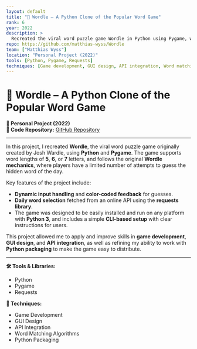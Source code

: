 ```yaml
---
layout: default
title: "🎲 Wordle – A Python Clone of the Popular Word Game"
rank: 6
year: 2022
description: >
  Recreated the viral word puzzle game Wordle in Python using Pygame, with features like dynamic input handling, color-coded feedback, and daily word selection from an online API.
repo: https://github.com/matthias-wyss/Wordle
team: ["Matthias Wyss"]
location: "Personal Project (2022)"
tools: [Python, Pygame, Requests]
techniques: [Game development, GUI design, API integration, Word matching algorithms, Python packaging]
---
```


# 🎲 Wordle – A Python Clone of the Popular Word Game

**📍 Personal Project (2022)**  
**🔗 Code Repository:** [GitHub Repository](https://github.com/matthias-wyss/Wordle)

---

In this project, I recreated **Wordle**, the viral word puzzle game originally created by Josh Wardle, using **Python** and **Pygame**. The game supports word lengths of **5**, **6**, or **7** letters, and follows the original **Wordle mechanics**, where players have a limited number of attempts to guess the hidden word of the day.

Key features of the project include:
- **Dynamic input handling** and **color-coded feedback** for guesses.
- **Daily word selection** fetched from an online API using the **requests library**.
- The game was designed to be easily installed and run on any platform with **Python 3**, and includes a simple **CLI-based setup** with clear instructions for users.

This project allowed me to apply and improve skills in **game development**, **GUI design**, and **API integration**, as well as refining my ability to work with **Python packaging** to make the game easy to distribute.

---

**🛠 Tools & Libraries:**  
- Python  
- Pygame  
- Requests

**🧠 Techniques:**  
- Game Development  
- GUI Design  
- API Integration  
- Word Matching Algorithms  
- Python Packaging
